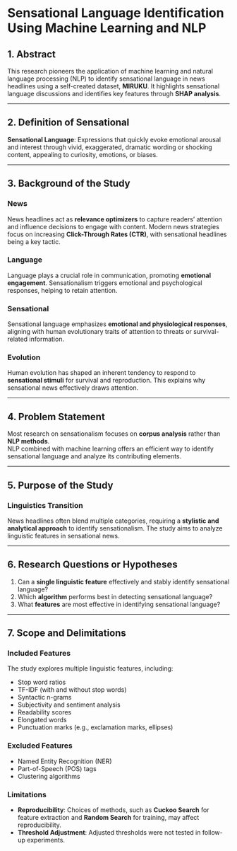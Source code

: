 # Sensational Language Identification Using Machine Learning and NLP

## 1. Abstract
This research pioneers the application of machine learning and natural language processing (NLP) to identify sensational language in news headlines using a self-created dataset, **MIRUKU**. It highlights sensational language discussions and identifies key features through **SHAP analysis**.

---

## 2. Definition of Sensational
**Sensational Language**: Expressions that quickly evoke emotional arousal and interest through vivid, exaggerated, dramatic wording or shocking content, appealing to curiosity, emotions, or biases.

---

## 3. Background of the Study
### News
News headlines act as **relevance optimizers** to capture readers’ attention and influence decisions to engage with content. Modern news strategies focus on increasing **Click-Through Rates (CTR)**, with sensational headlines being a key tactic.

### Language
Language plays a crucial role in communication, promoting **emotional engagement**. Sensationalism triggers emotional and psychological responses, helping to retain attention.

### Sensational
Sensational language emphasizes **emotional and physiological responses**, aligning with human evolutionary traits of attention to threats or survival-related information.

### Evolution
Human evolution has shaped an inherent tendency to respond to **sensational stimuli** for survival and reproduction. This explains why sensational news effectively draws attention.

---

## 4. Problem Statement
Most research on sensationalism focuses on **corpus analysis** rather than **NLP methods**.  
NLP combined with machine learning offers an efficient way to identify sensational language and analyze its contributing elements.

---

## 5. Purpose of the Study
### Linguistics Transition
News headlines often blend multiple categories, requiring a **stylistic and analytical approach** to identify sensationalism. The study aims to analyze linguistic features in sensational news.

---

## 6. Research Questions or Hypotheses
1. Can a **single linguistic feature** effectively and stably identify sensational language?  
2. Which **algorithm** performs best in detecting sensational language?  
3. What **features** are most effective in identifying sensational language?

---

## 7. Scope and Delimitations
### Included Features
The study explores multiple linguistic features, including:
- Stop word ratios
- TF-IDF (with and without stop words)
- Syntactic n-grams
- Subjectivity and sentiment analysis
- Readability scores
- Elongated words
- Punctuation marks (e.g., exclamation marks, ellipses)

### Excluded Features
- Named Entity Recognition (NER)
- Part-of-Speech (POS) tags
- Clustering algorithms

### Limitations
- **Reproducibility**: Choices of methods, such as **Cuckoo Search** for feature extraction and **Random Search** for training, may affect reproducibility.
- **Threshold Adjustment**: Adjusted thresholds were not tested in follow-up experiments.

